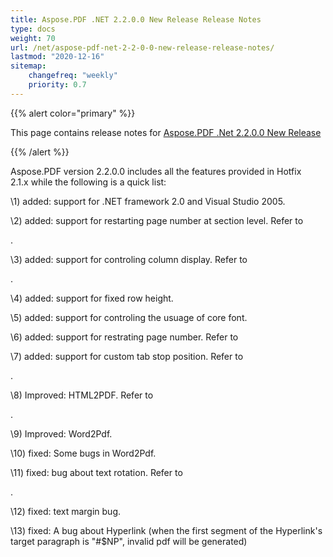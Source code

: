 ```yaml
---
title: Aspose.PDF .NET 2.2.0.0 New Release Release Notes
type: docs
weight: 70
url: /net/aspose-pdf-net-2-2-0-0-new-release-release-notes/
lastmod: "2020-12-16"
sitemap:
    changefreq: "weekly"
    priority: 0.7
---
```


{{% alert color="primary" %}} 

This page contains release notes for [Aspose.PDF .Net 2.2.0.0 New Release](http://www.aspose.com/downloads/pdf/net/new-releases/aspose.pdf-.net-2.2.0.0-new-release/)

{{% /alert %}} 

Aspose.PDF version 2.2.0.0 includes all the features provided in Hotfix 2.1.x&nbsp;while&nbsp;the following is a quick list:

\1) added: support for .NET framework 2.0 and Visual Studio 2005.

\2) added: support for restarting page number at section level. Refer to

.

\3) added: support for controling column display. Refer to

.

\4) added: support for fixed row height.

\5) added:&nbsp;support for controling the usuage of core font.

\6) added: support for restrating page number. Refer to

\7) added: support for custom tab stop position. Refer to

.

\8) Improved: HTML2PDF. Refer to

.

\9) Improved: Word2Pdf.

\10) fixed: Some bugs in Word2Pdf.

\11) fixed: bug about text rotation. Refer to

.

\12) fixed: text margin bug.

\13) fixed: A bug about Hyperlink (when the first segment of the Hyperlink's target paragraph is "#$NP", invalid pdf will be generated)
